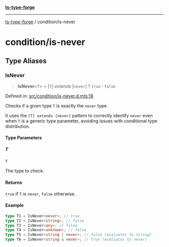 [**ts-type-forge**](../README.md)

---

[ts-type-forge](../README.md) / condition/is-never

# condition/is-never

## Type Aliases

### IsNever

> **IsNever**\<`T`\> = \[`T`\] _extends_ \[`never`\] ? `true` : `false`

Defined in: [src/condition/is-never.d.mts:18](https://github.com/noshiro-pf/ts-type-forge/blob/main/src/condition/is-never.d.mts#L18)

Checks if a given type `T` is exactly the `never` type.

It uses the `[T] extends [never]` pattern to correctly identify `never` even when `T`
is a generic type parameter, avoiding issues with conditional type distribution.

#### Type Parameters

##### T

`T`

The type to check.

#### Returns

`true` if `T` is `never`, `false` otherwise.

#### Example

```ts
type T1 = IsNever<never>; // true
type T2 = IsNever<string>; // false
type T3 = IsNever<any>; // false
type T4 = IsNever<unknown>; // false
type T5 = IsNever<string | never>; // false (evaluates to string)
type T6 = IsNever<string & never>; // true (evaluates to never)
```
